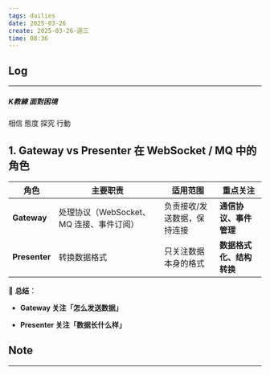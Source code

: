 ```yaml
---
tags: dailies  
date: 2025-03-26
create: 2025-03-26-週三
time: 08:36
---
```

## Log
---

##### K教練  面對困境
相信
態度
探究
行動

## **1. Gateway vs Presenter 在 WebSocket / MQ 中的角色**

| 角色            | 主要职责                       | 适用范围           | 重点关注           |
| ------------- | -------------------------- | -------------- | -------------- |
| **Gateway**   | 处理协议（WebSocket、MQ 连接、事件订阅） | 负责接收/发送数据，保持连接 | **通信协议、事件管理**  |
| **Presenter** | 转换数据格式                     | 只关注数据本身的格式     | **数据格式化、结构转换** |

📌 **总结**：

- **Gateway 关注「怎么发送数据」**
    
- **Presenter 关注「数据长什么样」**

## Note
---

